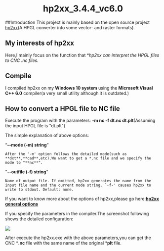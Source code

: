# <center>hp2xx_3.4.4_vc6.0</center>

##Introduction
This project is mainly based on the open source project [hp2xx](http://gnuwin32.sourceforge.net/packages/hp2xx.htm)(A HPGL converter into some vector- and raster formats).

## My interests of hp2xx
Here,I mainly focus on the function that **hp2xx can interpret the HPGL files to 
CNC *.nc files.**

## Compile
I compiled hp2xx on my **Windows 10 system** using the **Microsoft Visual C++ 6.0** compiler(a very small utility although it is outdated.)

## How to convert a HPGL file to NC file
Execute the program with the parameters: **-m nc -f dt.nc dt.plt**(Assuming the input HPGL file is "dt.plt")

The simple explanation of above options:

“**--mode (-m) string**”
	
	After the '-m' option follows the detailed mode(such as **dxt**,**cad**,etc).We want to get a *.nc file and we specify the mode to "**nc**".
 
"**--outfile (-f) string**"

	Name of output file. If omitted, hp2xx generates the name from the input file name and the current mode string. `-f-' causes hp2xx to write to stdout. Default: none.

If you want to know more about the options of hp2xx,please go here:[**hp2xx general options**](http://www.delorie.com/gnu/docs/hp2xx/hp2xxinf_31.html)

If you specify the parameters in the compiler.The screenshot following shows the detailed configuration:

![](http://i.imgur.com/CTadDXy.png)

After execute the hp2xx.exe with the above parameters,you can get the CNC ***.nc** file with the same name of the original ***plt** file.


